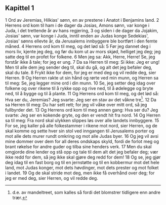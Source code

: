 ## Kapittel 1

1 Ord av Jeremias, Hilkias' sønn, en av prestene i Anatot i Benjamins land.
2 Herrens ord kom til ham i de dager da Josias, Amons sønn, var konge i Juda, i det trettende år av hans regjering,
3 og siden i de dager da Jojakim, Josias' sønn, var konge i Juda, inntil enden av Judas konge Sedekias', Josias' sønns ellevte år, da Jerusalems innbyggere ble bortført i den femte måned.
4 Herrens ord kom til meg, og det lød så:
5 Før jeg dannet deg i mors liv, kjente jeg deg, og før du kom ut av mors skjød, helliget jeg deg; jeg satte deg til en profet for folkene.
6 Men jeg sa: Akk, Herre, Herre! Se, jeg forstår ikke å tale; for jeg er ung.
7 Da sa Herren til meg: Si ikke: Jeg er ung! Men til alle dem jeg sender deg til, skal du gå, og alt det jeg befaler deg, skal du tale.
8 Frykt ikke for dem, for jeg er med deg og vil redde deg, sier Herren.
9 Og Herren rakte ut sin hånd og rørte ved min munn, og Herren sa til meg: Se, jeg legger mine ord i din munn.
10 Se, jeg setter deg idag over folkene og over rikene til å rykke opp og rive ned, til å ødelegge og bryte ned, til å bygge og til å plante.
11 Og Herrens ord kom til meg, og det lød så: Hva ser du, Jeremias? Jeg svarte: Jeg ser en stav av det våkne tre[^1].
12 Da sa Herren til meg: Du har sett rett; for jeg vil våke over mitt ord, så jeg fullbyrder det.
13 Og Herrens ord kom til meg annen gang: Hva ser du? Jeg svarte: Jeg ser en kokende gryte, og den er vendt hit fra nord.
14 Og Herren sa til meg: Fra nord skal ulykken slippes løs over alle landets innbyggere.
15 For se, jeg kaller på alle folkestammer i rikene mot nord, sier Herren, og de skal komme og sette hver sin stol ved inngangen til Jerusalems porter og mot alle dets murer rundt omkring og mot alle Judas byer.
16 Og jeg vil avsi mine dommer over dem for all deres ondskaps skyld, fordi de forlot meg og brant røkelse for andre guder og tilba sine henders verk.
17 Men du skal omgjorde dine lender og stå opp og tale til dem alt det jeg befaler deg; vær ikke redd for dem, så jeg ikke skal gjøre deg redd for dem!
18 Og se, jeg gjør deg idag til en fast borg og til en jernstøtte og til en kobbermur mot det hele land, mot Judas konger, mot dets høvdinger, mot dets prester og mot folket i landet.
19 Og de skal stride mot deg, men ikke få overhånd over deg; for jeg er med deg, sier Herren, og vil redde deg.

[^1]:  d.e. av mandeltreet, som kalles så fordi det blomstrer tidligere enn andre trær.
